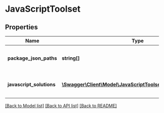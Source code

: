 # JavaScriptToolset

## Properties
Name | Type | Description | Notes
------------ | ------------- | ------------- | -------------
**package_json_paths** | **string[]** | Paths for detected package.json files | 
**javascript_solutions** | [**\Swagger\Client\Model\JavaScriptToolsetJavascriptSolutions[]**](JavaScriptToolsetJavascriptSolutions.md) | The React Native solutions detected | [optional] 

[[Back to Model list]](../README.md#documentation-for-models) [[Back to API list]](../README.md#documentation-for-api-endpoints) [[Back to README]](../README.md)


